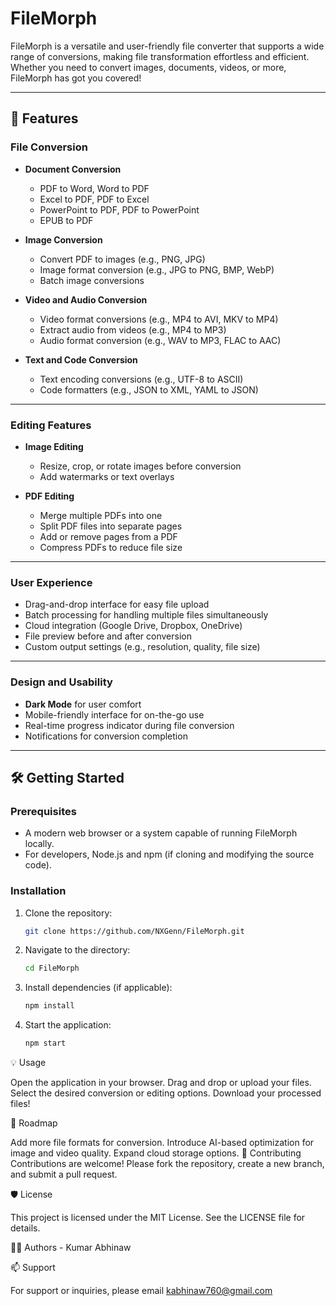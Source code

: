 # FileMorph

FileMorph is a versatile and user-friendly file converter that supports a wide range of conversions, making file transformation effortless and efficient. Whether you need to convert images, documents, videos, or more, FileMorph has got you covered!

---

## 🚀 Features

### File Conversion
- **Document Conversion**
    - PDF to Word, Word to PDF
    - Excel to PDF, PDF to Excel
    - PowerPoint to PDF, PDF to PowerPoint
    - EPUB to PDF

- **Image Conversion**
    - Convert PDF to images (e.g., PNG, JPG)
    - Image format conversion (e.g., JPG to PNG, BMP, WebP)
    - Batch image conversions

- **Video and Audio Conversion**
    - Video format conversions (e.g., MP4 to AVI, MKV to MP4)
    - Extract audio from videos (e.g., MP4 to MP3)
    - Audio format conversion (e.g., WAV to MP3, FLAC to AAC)

- **Text and Code Conversion**
    - Text encoding conversions (e.g., UTF-8 to ASCII)
    - Code formatters (e.g., JSON to XML, YAML to JSON)

---

### Editing Features
- **Image Editing**
    - Resize, crop, or rotate images before conversion
    - Add watermarks or text overlays

- **PDF Editing**
    - Merge multiple PDFs into one
    - Split PDF files into separate pages
    - Add or remove pages from a PDF
    - Compress PDFs to reduce file size

---

### User Experience
- Drag-and-drop interface for easy file upload
- Batch processing for handling multiple files simultaneously
- Cloud integration (Google Drive, Dropbox, OneDrive)
- File preview before and after conversion
- Custom output settings (e.g., resolution, quality, file size)

---

### Design and Usability
- **Dark Mode** for user comfort
- Mobile-friendly interface for on-the-go use
- Real-time progress indicator during file conversion
- Notifications for conversion completion

---

## 🛠️ Getting Started

### Prerequisites
- A modern web browser or a system capable of running FileMorph locally.
- For developers, Node.js and npm (if cloning and modifying the source code).

### Installation
1. Clone the repository:
   ```bash
   git clone https://github.com/NXGenn/FileMorph.git


2. Navigate to the directory:

      ```bash
      cd FileMorph 

3. Install dependencies (if applicable):
    ```bash
    npm install
4. Start the application:
    ```bash
    npm start

💡 Usage

Open the application in your browser.
Drag and drop or upload your files.
Select the desired conversion or editing options.
Download your processed files!

📂 Roadmap

Add more file formats for conversion.
Introduce AI-based optimization for image and video quality.
Expand cloud storage options.
💬 Contributing
Contributions are welcome! Please fork the repository, create a new branch, and submit a pull request.

🛡️ License

This project is licensed under the MIT License. See the LICENSE file for details.

🧑‍💻 Authors -
Kumar Abhinaw

📫 Support

For support or inquiries, please email kabhinaw760@gmail.com
